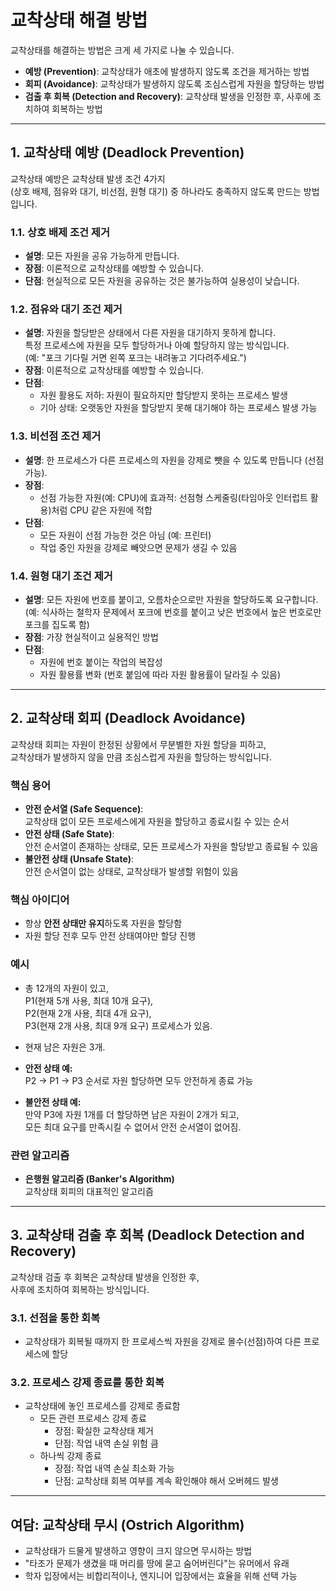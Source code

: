 # 교착상태 해결 방법

교착상태를 해결하는 방법은 크게 세 가지로 나눌 수 있습니다.

- **예방 (Prevention)**: 교착상태가 애초에 발생하지 않도록 조건을 제거하는 방법  
- **회피 (Avoidance)**: 교착상태가 발생하지 않도록 조심스럽게 자원을 할당하는 방법  
- **검출 후 회복 (Detection and Recovery)**: 교착상태 발생을 인정한 후, 사후에 조치하여 회복하는 방법  

---

## 1. 교착상태 예방 (Deadlock Prevention)

교착상태 예방은 교착상태 발생 조건 4가지  
(상호 배제, 점유와 대기, 비선점, 원형 대기) 중 하나라도 충족하지 않도록 만드는 방법입니다.

### 1.1. 상호 배제 조건 제거
- **설명**: 모든 자원을 공유 가능하게 만듭니다.  
- **장점**: 이론적으로 교착상태를 예방할 수 있습니다.  
- **단점**: 현실적으로 모든 자원을 공유하는 것은 불가능하여 실용성이 낮습니다.

### 1.2. 점유와 대기 조건 제거
- **설명**: 자원을 할당받은 상태에서 다른 자원을 대기하지 못하게 합니다.  
  특정 프로세스에 자원을 모두 할당하거나 아예 할당하지 않는 방식입니다.  
  (예: "포크 기다릴 거면 왼쪽 포크는 내려놓고 기다려주세요.")  
- **장점**: 이론적으로 교착상태를 예방할 수 있습니다.  
- **단점**:  
  - 자원 활용도 저하: 자원이 필요하지만 할당받지 못하는 프로세스 발생  
  - 기아 상태: 오랫동안 자원을 할당받지 못해 대기해야 하는 프로세스 발생 가능

### 1.3. 비선점 조건 제거
- **설명**: 한 프로세스가 다른 프로세스의 자원을 강제로 뺏을 수 있도록 만듭니다 (선점 가능).  
- **장점**:  
  - 선점 가능한 자원(예: CPU)에 효과적: 선점형 스케줄링(타임아웃 인터럽트 활용)처럼 CPU 같은 자원에 적합  
- **단점**:  
  - 모든 자원이 선점 가능한 것은 아님 (예: 프린터)  
  - 작업 중인 자원을 강제로 빼앗으면 문제가 생길 수 있음

### 1.4. 원형 대기 조건 제거
- **설명**: 모든 자원에 번호를 붙이고, 오름차순으로만 자원을 할당하도록 요구합니다.  
  (예: 식사하는 철학자 문제에서 포크에 번호를 붙이고 낮은 번호에서 높은 번호로만 포크를 집도록 함)  
- **장점**: 가장 현실적이고 실용적인 방법  
- **단점**:  
  - 자원에 번호 붙이는 작업의 복잡성  
  - 자원 활용률 변화 (번호 붙임에 따라 자원 활용률이 달라질 수 있음)

---

## 2. 교착상태 회피 (Deadlock Avoidance)

교착상태 회피는 자원이 한정된 상황에서 무분별한 자원 할당을 피하고,  
교착상태가 발생하지 않을 만큼 조심스럽게 자원을 할당하는 방식입니다.

### 핵심 용어
- **안전 순서열 (Safe Sequence)**:  
  교착상태 없이 모든 프로세스에게 자원을 할당하고 종료시킬 수 있는 순서
- **안전 상태 (Safe State)**:  
  안전 순서열이 존재하는 상태로, 모든 프로세스가 자원을 할당받고 종료될 수 있음
- **불안전 상태 (Unsafe State)**:  
  안전 순서열이 없는 상태로, 교착상태가 발생할 위험이 있음

### 핵심 아이디어
- 항상 **안전 상태만 유지**하도록 자원을 할당함  
- 자원 할당 전후 모두 안전 상태여야만 할당 진행

### 예시
- 총 12개의 자원이 있고,  
  P1(현재 5개 사용, 최대 10개 요구),  
  P2(현재 2개 사용, 최대 4개 요구),  
  P3(현재 2개 사용, 최대 9개 요구) 프로세스가 있음.  
- 현재 남은 자원은 3개.

- **안전 상태 예:**  
  P2 -> P1 -> P3 순서로 자원 할당하면 모두 안전하게 종료 가능  
- **불안전 상태 예:**  
  만약 P3에 자원 1개를 더 할당하면 남은 자원이 2개가 되고,  
  모든 최대 요구를 만족시킬 수 없어서 안전 순서열이 없어짐.

### 관련 알고리즘
- **은행원 알고리즘 (Banker's Algorithm)**  
  교착상태 회피의 대표적인 알고리즘

---

## 3. 교착상태 검출 후 회복 (Deadlock Detection and Recovery)

교착상태 검출 후 회복은 교착상태 발생을 인정한 후,  
사후에 조치하여 회복하는 방식입니다.

### 3.1. 선점을 통한 회복
- 교착상태가 회복될 때까지 한 프로세스씩 자원을 강제로 몰수(선점)하여 다른 프로세스에 할당

### 3.2. 프로세스 강제 종료를 통한 회복
- 교착상태에 놓인 프로세스를 강제로 종료함
  - 모든 관련 프로세스 강제 종료  
    - 장점: 확실한 교착상태 제거  
    - 단점: 작업 내역 손실 위험 큼  
  - 하나씩 강제 종료  
    - 장점: 작업 내역 손실 최소화 가능  
    - 단점: 교착상태 회복 여부를 계속 확인해야 해서 오버헤드 발생

---

## 여담: 교착상태 무시 (Ostrich Algorithm)

- 교착상태가 드물게 발생하고 영향이 크지 않으면 무시하는 방법  
- "타조가 문제가 생겼을 때 머리를 땅에 묻고 숨어버린다"는 유머에서 유래  
- 학자 입장에서는 비합리적이나, 엔지니어 입장에서는 효율을 위해 선택 가능

